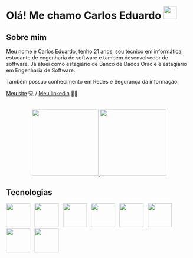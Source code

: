 # Olá! Me chamo Carlos Eduardo <img src="https://ik.imagekit.io/joaonasc/GitHub/assets/wave_Mdjm5gVSL.gif" width="35">

## Sobre mim
Meu nome é Carlos Eduardo, tenho 21 anos, sou técnico em informática, estudante de engenharia de software e também desenvolvedor de software. Já atuei como estagiário de Banco de Dados Oracle e estagiário em Engenharia de Software.

Também possuo conhecimento em Redes e Segurança da informação.

[Meu site](https://carloseduardodev.vercel.app/) 💻 /
[Meu linkedin](https://www.linkedin.com/in/carlos-eduardo-a51b9925b/) 🧑‍💻

##
<p align="center">
<a href="https://github.com/carloseduardo22-rjce">
  <img height="180em" src="https://github-readme-stats-eight-theta.vercel.app/api?username=carloseduardo22-rjce&show_icons=true&theme=merko&include_all_commits=true&count_private=true"/>
  <img height="180em" src="https://github-readme-stats-eight-theta.vercel.app/api/top-langs/?username=carloseduardo22-rjce&layout=compact&langs_count=8&theme=merko"/>
</a>
</p>

## Tecnologias

<p>
  <img src="https://skillicons.dev/icons?i=javascript" width="65px"/>
  &nbsp;
  <img src="https://skillicons.dev/icons?i=nodejs" width="65px"/>
  &nbsp;
  <img src="https://skillicons.dev/icons?i=typescript" width="65px"/>
  &nbsp;
  <img src="https://skillicons.dev/icons?i=java" width="65px"/>
  &nbsp;
  <img src="https://skillicons.dev/icons?i=spring" width="65px"/>
  &nbsp;
  <img src="https://skillicons.dev/icons?i=postgresql" width="65px"/>
  &nbsp;
  <img src="https://skillicons.dev/icons?i=angular" width="65px"/>
  &nbsp;
  <img src="https://skillicons.dev/icons?i=react" width="65px"/>
</p>

